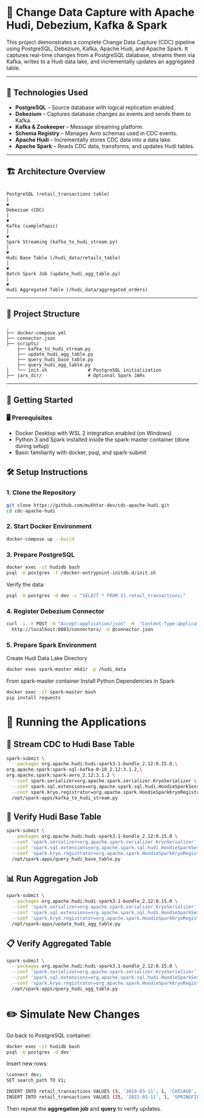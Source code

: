# 🧪 Change Data Capture with Apache Hudi, Debezium, Kafka & Spark

This project demonstrates a complete Change Data Capture (CDC) pipeline using PostgreSQL, Debezium, Kafka, Apache Hudi, and Apache Spark. It captures real-time changes from a PostgreSQL database, streams them via Kafka, writes to a Hudi data lake, and incrementally updates an aggregated table.

---

## 🔧 Technologies Used

- **PostgreSQL** – Source database with logical replication enabled.
- **Debezium** – Captures database changes as events and sends them to Kafka.
- **Kafka & Zookeeper** – Message streaming platform.
- **Schema Registry** – Manages Avro schemas used in CDC events.
- **Apache Hudi** – Incrementally stores CDC data into a data lake.
- **Apache Spark** – Reads CDC data, transforms, and updates Hudi tables.

---

## 🏗️ Architecture Overview
```text

PostgreSQL (retail_transactions table)
│
▼
Debezium (CDC)
│
▼
Kafka (sampleTopic)
│
▼
Spark Streaming (kafka_to_hudi_stream.py)
│
▼
Hudi Base Table (/hudi_data/retails_table)
│
▼
Batch Spark Job (update_hudi_agg_table.py)
│
▼
Hudi Aggregated Table (/hudi_data/aggregated_orders)
```

---

## 📁 Project Structure
```text
.
├── docker-compose.yml
├── connector.json
├── scripts/
    ├── kafka_to_hudi_stream.py
    ├── update_hudi_agg_table.py
    ├── query_hudi_base_table.py
    ├── query_hudi_agg_table.py
│   └── init.sh               # PostgreSQL initialization
├── jars_dir/                 # Optional Spark JARs

```

---

## 🚀 Getting Started
### 🖥️ Prerequisites
- Docker Desktop with WSL 2 integration enabled (on Windows)
- Python 3 and Spark installed inside the spark-master container (done during setup)
- Basic familiarity with docker, psql, and spark-submit

## 🛠️ Setup Instructions
### 1. Clone the Repository

```bash
git clone https://github.com/mukhtar-dev/cdc-apache-hudi.git
cd cdc-apache-hudi
```

### 2. Start Docker Environment

```bash
docker-compose up --build
```

### 3. Prepare PostgreSQL

```bash
docker exec -it hudidb bash
psql -U postgres -f /docker-entrypoint-initdb.d/init.sh
```
Verify the data:
```bash
psql -U postgres -d dev -c "SELECT * FROM V1.retail_transactions;"
```

### 4. Register Debezium Connector

```bash
curl -i -X POST -H "Accept:application/json" -H  "Content-Type:application/json" \
  http://localhost:8083/connectors/ -d @connector.json
```

### 5. Prepare Spark Environment 
Create Hudi Data Lake Directory
```bash
docker exec spark-master mkdir -p /hudi_data
```
From spark-master container Install Python Dependencies in Spark
```bash
docker exec -it spark-master bash
pip install requests
```

# 📡 Running the Applications

## 🔁 Stream CDC to Hudi Base Table
```bash
spark-submit \
  --packages org.apache.hudi:hudi-spark3.1-bundle_2.12:0.15.0,\
org.apache.spark:spark-sql-kafka-0-10_2.12:3.1.2,\
org.apache.spark:spark-avro_2.12:3.1.2 \
  --conf spark.serializer=org.apache.spark.serializer.KryoSerializer \
  --conf spark.sql.extensions=org.apache.spark.sql.hudi.HoodieSparkSessionExtension \
  --conf spark.kryo.registrator=org.apache.spark.HoodieSparkKryoRegistrar \
  /opt/spark-apps/kafka_to_hudi_stream.py
```

## 📁 Verify Hudi Base Table
```bash
spark-submit \
  --packages org.apache.hudi:hudi-spark3.1-bundle_2.12:0.15.0 \
  --conf 'spark.serializer=org.apache.spark.serializer.KryoSerializer' \
  --conf 'spark.sql.extensions=org.apache.spark.sql.hudi.HoodieSparkSessionExtension' \
  --conf 'spark.kryo.registrator=org.apache.spark.HoodieSparkKryoRegistrar' \
  /opt/spark-apps/query_hudi_base_table.py
```

## 📊 Run Aggregation Job
```bash
spark-submit \
  --packages org.apache.hudi:hudi-spark3.1-bundle_2.12:0.15.0 \
  --conf 'spark.serializer=org.apache.spark.serializer.KryoSerializer' \
  --conf 'spark.sql.extensions=org.apache.spark.sql.hudi.HoodieSparkSessionExtension' \
  --conf 'spark.kryo.registrator=org.apache.spark.HoodieSparkKryoRegistrar' \
  /opt/spark-apps/update_hudi_agg_table.py
```

## 📋 Verify Aggregated Table
```bash
spark-submit \
  --packages org.apache.hudi:hudi-spark3.1-bundle_2.12:0.15.0 \
  --conf 'spark.serializer=org.apache.spark.serializer.KryoSerializer' \
  --conf 'spark.sql.extensions=org.apache.spark.sql.hudi.HoodieSparkSessionExtension' \
  --conf 'spark.kryo.registrator=org.apache.spark.HoodieSparkKryoRegistrar' \
  /opt/spark-apps/query_hudi_agg_table.py
```

# ✏️ Simulate New Changes

Go back to PostgreSQL container:
```bash
docker exec -it hudidb bash
psql -U postgres -d dev
```
Insert new rows:
```bash
\connect dev;
SET search_path TO V1;

INSERT INTO retail_transactions VALUES (5, '2019-03-11', 1, 'CHICAGO', 'IL', 9, 146.25);
INSERT INTO retail_transactions VALUES (25, '2022-03-11', 1, 'SPRINGFIELD', 'IL', 33, 146.25);
```
Then repeat the **aggregation job** and **query** to verify updates.
